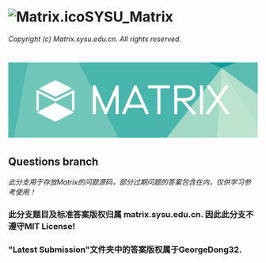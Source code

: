 # <img src="https://github.com/GeorgeDong32/SYSU_Matrix_2022/blob/main/Matrix.ico" alt="Matrix.ico" width="32">SYSU_Matrix
*Copyright (c) Matrix.sysu.edu.cn. All rights reserved.*
<h1 align="center">
  <img src="https://github.com/GeorgeDong32/SYSU_Matrix_2022/blob/main/Matrix_title.jpeg" alt="Matrix" width="600">
</h1>

## Questions branch
*此分支用于存放Matrix的问题源码，部分过期问题的答案包含在内，仅供学习参考使用！*
### 此分支题目及标准答案版权归属 matrix.sysu.edu.cn. 因此此分支不遵守MIT License!
### "Latest Submission"文件夹中的答案版权属于GeorgeDong32. 
